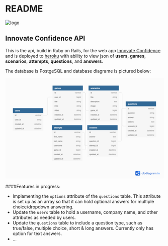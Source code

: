 # README

![logo](https://i.imgur.com/zxaHE8Z.png)

## Innovate Confidence API

This is the api, build in Ruby on Rails, for the web app [Innovate Confidence](https://github.com/diana/Innovate-Confidence) and is deployed to [heroku](https://young-lowlands-15866.herokuapp.com/) with ability to view json of **users**, **games**, **scenarios**, **attempts**, **questions**, and **answers**.

The database is PostgeSQL and database diagrame is pictured below:

![dbdiagram](https://github.com/diana/IC-API/blob/master/Untitled%20(1).png?raw=true)

####Features in progress:
+ Implamenting the `options` attribute of the `questions` table. This attribute is set up as an array so that it can hold optional answers for multiple choice/dropdown answering.
+ Update the `users` table to hold a username, company name, and other attributes as needed by users.
+ Update the `questions` table to include a question type, such as true/false, multiple choice, short & long answers. Currently only has option for text answers. 
+ ...